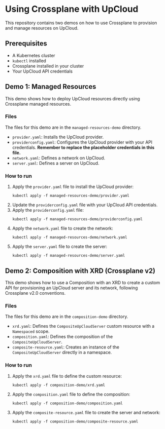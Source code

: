 # Using Crossplane with UpCloud

This repository contains two demos on how to use Crossplane to provision and manage resources on UpCloud.

## Prerequisites

*   A Kubernetes cluster
*   `kubectl` installed
*   Crossplane installed in your cluster
*   Your UpCloud API credentials

## Demo 1: Managed Resources

This demo shows how to deploy UpCloud resources directly using Crossplane managed resources.

### Files

The files for this demo are in the `managed-resources-demo` directory.

*   `provider.yaml`: Installs the UpCloud provider.
*   `providerconfig.yaml`: Configures the UpCloud provider with your API credentials. **Remember to replace the placeholder credentials in this file.**
*   `network.yaml`: Defines a network on UpCloud.
*   `server.yaml`: Defines a server on UpCloud.

### How to run

1.  Apply the `provider.yaml` file to install the UpCloud provider:
    ```
    kubectl apply -f managed-resources-demo/provider.yaml
    ```
2.  Update the `providerconfig.yaml` file with your UpCloud API credentials.
3.  Apply the `providerconfig.yaml` file:
    ```
    kubectl apply -f managed-resources-demo/providerconfig.yaml
    ```
4.  Apply the `network.yaml` file to create the network:
    ```
    kubectl apply -f managed-resources-demo/network.yaml
    ```
5.  Apply the `server.yaml` file to create the server:
    ```
    kubectl apply -f managed-resources-demo/server.yaml
    ```

## Demo 2: Composition with XRD (Crossplane v2)

This demo shows how to use a Composition with an XRD to create a custom API for provisioning an UpCloud server and its network, following Crossplane v2.0 conventions.

### Files

The files for this demo are in the `composition-demo` directory.

*   `xrd.yaml`: Defines the `CompositeUpCloudServer` custom resource with a `Namespaced` scope.
*   `composition.yaml`: Defines the composition of the `CompositeUpCloudServer`.
*   `composite-resource.yaml`: Creates an instance of the `CompositeUpCloudServer` directly in a namespace.

### How to run

1.  Apply the `xrd.yaml` file to define the custom resource:
    ```
    kubectl apply -f composition-demo/xrd.yaml
    ```
2.  Apply the `composition.yaml` file to define the composition:
    ```
    kubectl apply -f composition-demo/composition.yaml
    ```
3.  Apply the `composite-resource.yaml` file to create the server and network:
    ```
    kubectl apply -f composition-demo/composite-resource.yaml
    ```
